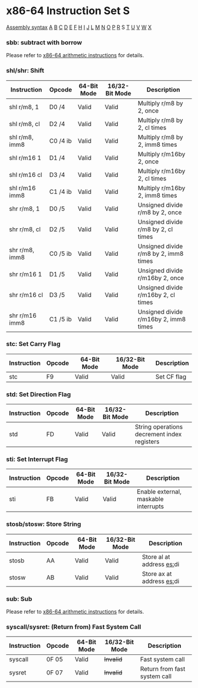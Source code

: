 x86-64 Instruction Set S
========================

[Assembly syntax](AssemblyX64.md)
[A](AssemblyX64A.md) [B](AssemblyX64B.md) [C](AssemblyX64C.md)
[D](AssemblyX64D.md) [E](AssemblyX64E.md) [F](AssemblyX64F.md)
[H](AssemblyX64H.md) [I](AssemblyX64I.md) [J](AssemblyX64J.md)
[L](AssemblyX64L.md) [M](AssemblyX64M.md) [N](AssemblyX64N.md)
[O](AssemblyX64O.md) [P](AssemblyX64P.md) [R](AssemblyX64R.md)
S [T](AssemblyX64T.md) [U](AssemblyX64U.md)
[V](AssemblyX64V.md) [W](AssemblyX64W.md) [X](AssemblyX64X.md)

### sbb: subtract with borrow

Please refer to [x86-64 arithmetic instructions](AssemblyX64Arith.md) for details.

### shl/shr: Shift

| Instruction    | Opcode   | 64-Bit Mode | 16/32-Bit Mode | Description                           |
| -------------- | -------- | ----------- | -------------- | ------------------------------------- |
| shl r/m8, 1    | D0 /4    | Valid       | Valid          | Multiply r/m8 by 2, once              |
| shl r/m8, cl   | D2 /4    | Valid       | Valid          | Multiply r/m8 by 2, cl times          |
| shl r/m8, imm8 | C0 /4 ib | Valid       | Valid          | Multiply r/m8 by 2, imm8 times        |
| shl r/m16 1    | D1 /4    | Valid       | Valid          | Multiply r/m16by 2, once              |
| shl r/m16 cl   | D3 /4    | Valid       | Valid          | Multiply r/m16by 2, cl times          |
| shl r/m16 imm8 | C1 /4 ib | Valid       | Valid          | Multiply r/m16by 2, imm8 times        |
| shr r/m8, 1    | D0 /5    | Valid       | Valid          | Unsigned divide r/m8 by 2, once       |
| shr r/m8, cl   | D2 /5    | Valid       | Valid          | Unsigned divide r/m8 by 2, cl times   |
| shr r/m8, imm8 | C0 /5 ib | Valid       | Valid          | Unsigned divide r/m8 by 2, imm8 times |
| shr r/m16 1    | D1 /5    | Valid       | Valid          | Unsigned divide r/m16by 2, once       |
| shr r/m16 cl   | D3 /5    | Valid       | Valid          | Unsigned divide r/m16by 2, cl times   |
| shr r/m16 imm8 | C1 /5 ib | Valid       | Valid          | Unsigned divide r/m16by 2, imm8 times |

### stc: Set Carry Flag

| Instruction | Opcode | 64-Bit Mode | 16/32-Bit Mode | Description  |
| ----------- | ------ | ----------- | -------------- | ------------ |
| stc         | F9     | Valid       | Valid          | Set CF flag  |

### std: Set Direction Flag
| Instruction | Opcode | 64-Bit Mode | 16/32-Bit Mode | Description                                 |
| ----------- | ------ | ----------- | -------------- | ------------------------------------------- |
| std         | FD     | Valid       | Valid          | String operations decrement index registers |

### sti: Set Interrupt Flag

| Instruction | Opcode | 64-Bit Mode | 16/32-Bit Mode | Description                          |
| ----------- | ------ | ----------- | -------------- | ------------------------------------ |
| sti         | FB     | Valid       | Valid          | Enable external, maskable interrupts |

### stosb/stosw: Store String

| Instruction | Opcode | 64-Bit Mode | 16/32-Bit Mode | Description                      |
| ----------- | ------ | ----------- | -------------- | -------------------------------- |
| stosb       | AA     | Valid       | Valid          | Store al at address [es:](e/r)di |
| stosw       | AB     | Valid       | Valid          | Store ax at address [es:](e/r)di |

### sub: Sub

Please refer to [x86-64 arithmetic instructions](AssemblyX64Arith.md) for details.

### syscall/sysret: (Return from) Fast System Call

| Instruction | Opcode | 64-Bit Mode | 16/32-Bit Mode | Description                  |
| ----------- | ------ | ----------- | -------------- | ---------------------------- |
| syscall     | 0F 05  | Valid       | ~~Invalid~~    | Fast system call             |
| sysret      | 0F 07  | Valid       | ~~Invalid~~    | Return from fast system call |
